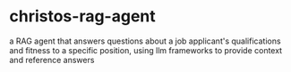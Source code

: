 # christos-rag-agent
a RAG agent that answers questions about a job applicant's qualifications and fitness to a specific position, using llm frameworks to provide context and reference answers